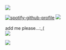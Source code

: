 <img src="https://autism.crd.co/assets/images/gallery01/61387993.png?v=d6547f5c">



[![spotify-github-profile](https://spotify-github-profile.kittinanx.com/api/view?uid=31blrcsa5a2jfah66gxcy2gdm6he&cover_image=true&theme=default&show_offline=true&background_color=121212&interchange=true)](https://spotify-github-profile.kittinanx.com/api/view?uid=31blrcsa5a2jfah66gxcy2gdm6he&redirect=true) <img src="https://file.garden/Zvc9-_BkGl48gASt/Screenshot_2025-01-02_12.12.16_AM-removebg-preview.png"><br>
<br>
add me please...:_(<br>
<img src="https://file.garden/Zvc9-_BkGl48gASt/Screenshot%202025-01-28%209.47.58%20PM.png">




<img src="https://autism.crd.co/assets/images/gallery01/61387993.png?v=d6547f5c">
